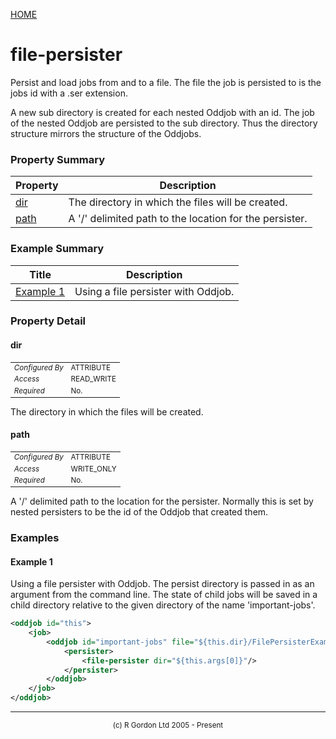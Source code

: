[HOME](../../../README.md)
# file-persister

Persist and load jobs from and to a file. The file
the job is persisted to is the jobs id with a .ser extension.


A new sub directory is created for each nested Oddjob with an id. The
job of the nested Oddjob are persisted to the sub directory. Thus the
directory structure mirrors the structure of the Oddjobs.

### Property Summary

| Property | Description |
| -------- | ----------- |
| [dir](#propertydir) | The directory in which the files will be created. | 
| [path](#propertypath) | A '/' delimited path to the location for the persister. | 


### Example Summary

| Title | Description |
| ----- | ----------- |
| [Example 1](#example1) | Using a file persister with Oddjob. |


### Property Detail
#### dir <a name="propertydir"></a>

<table style='font-size:smaller'>
      <tr><td><i>Configured By</i></td><td>ATTRIBUTE</td></tr>
      <tr><td><i>Access</i></td><td>READ_WRITE</td></tr>
      <tr><td><i>Required</i></td><td>No.</td></tr>
</table>

The directory in which the files will be created.

#### path <a name="propertypath"></a>

<table style='font-size:smaller'>
      <tr><td><i>Configured By</i></td><td>ATTRIBUTE</td></tr>
      <tr><td><i>Access</i></td><td>WRITE_ONLY</td></tr>
      <tr><td><i>Required</i></td><td>No.</td></tr>
</table>

A '/' delimited path to the location for the
persister. Normally this is set by nested persisters to be the id
of the Oddjob that created them.


### Examples
#### Example 1 <a name="example1"></a>

Using a file persister with Oddjob. The persist directory is passed
in as an argument from the command line. The state of child jobs will
be saved in a child directory relative to the given directory of the name
'important-jobs'.

```xml
<oddjob id="this">
    <job>
        <oddjob id="important-jobs" file="${this.dir}/FilePersisterExampleInner.xml">
            <persister>
                <file-persister dir="${this.args[0]}"/>
            </persister>
        </oddjob>
    </job>
</oddjob>
```



-----------------------

<div style='font-size: smaller; text-align: center;'>(c) R Gordon Ltd 2005 - Present</div>

